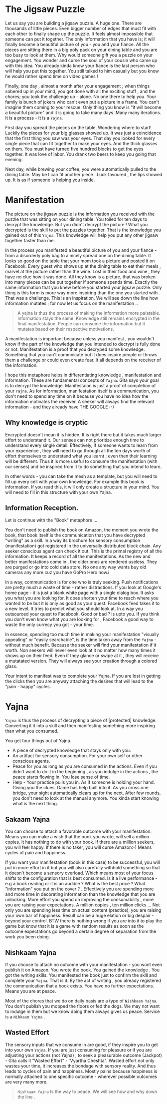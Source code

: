 # The Jigsaw Puzzle
Let us say you are building a jigsaw puzzle. A huge one. There are thousands of little pieces. Even bigger number of edges that must fit with each other to finally shape up the puzzle. It feels almost impossible that someone can put it together. The only information that you have is;  it will finally become a beautiful picture of you - you and your fiance. All the pieces are sitting there in a big poly pack on your dining table and you are too busy to look at them. Why would someone gift you a puzzle on your engagement. You wonder and curse the soul of your cousin who came up with this idea. You already kinda know your fiance is the last person who will help you put this together. You still talked to him casually but you know he would rather spend time on video games !

Finally, one day , almost a month after your engagement ; when things sobered up in your mind, you got done with all the exciting stuff , and the chores; you took the challenge up - alone. No one there to help you. Your family is bunch of jokers who can't even put a picture in a frame. You can't imagine them coming to your rescue. Only thing you know is "it will become a beautiful picture"  and it is going to take many days. Many many iterations. It is a process - It is a `Yajna`. 

First day you spread the pieces on the table. Wondering where to start! Luckily the pieces for your big glasses showed up. It was just a coincidence that the first thing you saw was your eyes. That day you looked for every single piece that can fit together to make your eyes. And the thick glasses on them. You must have turned five hundred blocks to get the eyes together. It was love of labor. You drank two beers to keep you going that evening. 

Next day, while brewing  your coffee, you were automatically pulled to the dining table. May be I can fit another piece ..Luck favoured , the lips showed up. It is as if someone is helping you inside. 

# Manifestation 


The picture on the  jigsaw puzzle is the information you received with the puzzle  that was sitting on your dining table. You toiled for ten days to decrypt the knowledge. But you didn't decrypt the picture !  What you decrypted is the skill to put the puzzles together. That is the knowledge you gained out of this `Yajna`. This knowledge will help you put any other jigsaw together faster than me. 

In the process you manifested a beautiful picture of you and your fiance - from a disorderly poly bag to a nicely spread one on the dining table. It looks so good on the table that your mom took a picture and posted it on Facebook. Every guest who shows up at the dining table to eat their meals , marvel at the picture rather than the wine. Lost in their food and wine , they have no clue how it was done. All they know is a picture, that was broken into many pieces can be put together if someone spends time. Exactly the same information that you knew before you started your jigsaw puzzle. Only thing is this form is more way more inspiring than the one you started with . That was a challenge. This is an inspiration. We will see down the line how information mutates ; for now let us focus on the manifestation .. 

> A yajna is thus the process of making the information more palatable. Information stays the same. Knowledge still remains encrypted in the final manifestation. People can consume the information but it mutates based on their respective motivations. 

A manifestation is important because unless you manifest , you wouldn't know if the part of the knowledge that you intended to decrypt is fully done or not. Manifestation is a proof that you decryped some knowledge. Something that you can't commnicate but it does inspire people or throws them a challenge or could even create fear. It all depends on the receiver of the information. 

I hope this metaphore helps in differentiating knowledge , manifestation and information. These are fundamental concepts of `Yajna`. Gita says your goal is to decrypt the knowledge. Manifestaion is just a proof of completion of your `Yajna`. As for information,  manifestation itself is a communication, you don't need to spend any time on it because you have no idea how the information motivates the receiver. A seeker will always find the relevant information - and they already have THE GOOGLE :-)

## Why knowledge is cryptic

Encrypted doesn't mean it is hidden. It is right there but it takes much larger effort to understand it. Our senses can not prioritize enough time to understand every single detail. Effectively, if someone wants to learn from your experience ,  they will need to go through all the ten days worth of effort themselves to understand what you learnt ; even then their learning will be different. Thus it is more useful to consume the manifestation (with our senses) and be inspired from it to do something that you intend to learn. 

In other words - you can take the mesh as a template, but you will need to fill up every cell with your own knowledge.  For example this book is information. If you read this, it will only create a structure in your mind. You will need to fill in this structure with your own Yajna. 

## Information Reception.

Let is continue with the "Book" metaphore ...

You don't need to publish the book on Amazon, the moment you wrote the book, that book itself is the communication that you have decrypted "writing" as a skill.  In a way its brochure for sensory consumption  (manifestation) got registered in the universally distributed block chain. Any seeker conscious agent can check it out. This is the primal registry of all the information. It keeps a record of all the manifestations. As the new and better manifestations come in , the older ones are rendered useless. They are purged or go into cold data store. No one any way wants buy old cameras any more cuz you have GoPro Hero now.i

In a way, communication is for one who is truly seeking. Push notifications are pretty much a waste of time - rather distractions.  If you look at Google's home page - it is just a blank white page with a single dialog box. It asks you what you are looking for. It does shorten your time to reach where you wanted to be but it is only as good as your quest. Facebook feed takes it to a new level. It tries to predict what you should look at. In a way you outsourced your quest to Facebook. Good or bad ? is upto you. If you think you don't even know what you are looking for , Facebook a good way to waste the only currecy you got - your time. 

In essence, spending too much time in making your manifestation "visually appealing" or "easily searchable", is the time taken away from the `Yajna` - without much benefit. Because the seeker will find your manifestation if it worth. Non seekers will never even look at it no matter how many times it shows up on their feed. Even if they glance or swipe at it , they will receive a mutatated version. They will always see your creation through a colored glass. 

Your intent to manifest was to complete your Yajna. If you are lost in getting the clicks then you are anyway attaching the desires that will lead to the  "pain - happy" cycles. 

# Yajna

`Yajna` is thus the process of decrypting a piece of [protected] knowledge. Converting it it into a skill and then manifesting something more inspiring than what you consumed. 

You get four  things  out of Yajna. 

- A piece of decrypted knowledge that stays only with you. 
- An artifact for sensory consumption. For your  own self or other conscious agents. 
- Peace for you as long as you are consumed in the actions. Even if you didn't want to do it in the beginning , as you indulge in the actions , the peace starts flowing in. You lose sense of time. 
- Help - Your practice pulls you in. As if someone is holding your hand. Giving you the clues. Game has help built into it. As you cross one bridge, your sight automatically clears up for the next. After few rounds, you don't need to look at the manual anymore. You kinda start knowing what is the next thing. 


## Sakaam Yajna 

You can choose to attach a favorable outcome with your manifestation. Means you can make a wish that the book you wrote, will sell a million copies. It has nothing to do with your book. If there are a million seekers, you will feel happy. If there is no taker, you will curse Amazon:-) Means cycles of pain and happiness. 

If you want your manifestation (book in this case) to be successful, you will put in more effort in it but you will also carefully withhold something so that it doesn't become a sensory overload. Which means most of your focus shifts to the configuration that is best consumed. Is it a live performance - e.g a book reading or it is an audible ?  What is the best price ? What "information" you put on the cover ? . Effectively you are spending more and more time in decorating information than the knowledge that you are unlocking. More effort you spend on improving the consumability , more you are raising your expectations. A million copies , ten million clicks ... Not only you are spending less time on actual content (practice), you are raising your own bar of happiness. Result can be a huge elation or big despair - beyond your control. BTW there is nothing wrong if you are into it to play the game but know that it is a game with random results as soon as the outcome expectations go beyond a certain degree of separation from the work you been doing. 

## Nishkaam Yajna 

If you choose to attach no outcome with your manifestation - you wont even publish it on Amazon. You wrote the book. You gained the knowledge . You got the writing skills. You manifested the book just  to confirm the skill and complete your `Yajna`. That is it. By the act of writing , you already registered the communication that a book exists. You have no further expectations. Means you are at peace. 

Most of the chores that we do on daily basis are a type of `Nishkaam Yajna`. You don't publish you mopped the floors or fed the dogs. We may not want to indulge in them but we know doing them always gives us peace. Service is a `Nihkaam Yajna` . 

## Wasted Effort
The sensory inputs that we consume in are good, if they inspire you to get into your own `Yajna`. If you are just consuming for pleasure or if you are adjusting your actions (not Yajna) , to seek a pleasurable outcome (Jackpot) - Gita calls it "Wasted Effort"  - `Vyartha Cheshta". Wasted effort not only wastes your time, it increases the bondage with sensory reality. And thus leads to cycles of pain and happiness. Mostly pains because happiness is normally attached to one specific outcome - wherever possible outcomes are very many more. 

> `Nishkaam Yajna` Is the way to peace. We will see how and why down the line .


